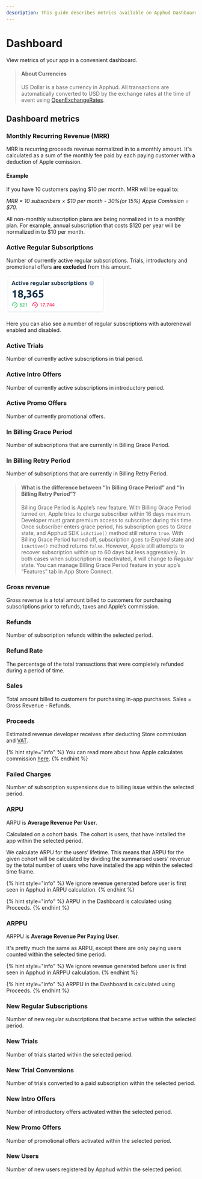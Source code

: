 ```yaml
---
description: This guide describes metrics available on Apphud Dashboard.
---
```


# Dashboard

View metrics of your app in a convenient dashboard.

> #### About Currencies
>
> US Dollar is a base currency in Apphud. All transactions are automatically converted to USD by the exchange rates at the time of event using [OpenExchangeRates](https://openexchangerates.org/).

## Dashboard metrics

### Monthly Recurring Revenue (MRR)

MRR is recurring proceeds revenue normalized in to a monthly amount. It's calculated as a sum of the monthly fee paid by each paying customer with a deduction of Apple comission.

#### Example

If you have 10 customers paying $10 per month. MRR will be equal to:

_MRR = 10 subscribers × $10 per month - 30%(or 15%) Apple Comission = $70._

All non-monthly subscription plans are being normalized in to a monthly plan. For example, annual subscription that costs $120 per year will be normalized in to $10 per month.

### Active Regular Subscriptions

Number of currently active regular subscriptions. Trials, introductory and promotional offers **are excluded** from this amount.

![](../.gitbook/assets/dashboard-active-subscriptions.png)

Here you can also see a number of regular subscriptions with autorenewal enabled and disabled.

### Active Trials

Number of currently active subscriptions in trial period.

### Active Intro Offers

Number of currently active subscriptions in introductory period.

### Active Promo Offers

Number of currently promotional offers.

### In Billing Grace Period

Number of subscriptions that are currently in Billing Grace Period.

### In Billing Retry Period

Number of subscriptions that are currently in Billing Retry Period.

> #### What is the difference between “In Billing Grace Period” and “In Billing Retry Period”?
>
> Billing Grace Period is Apple’s new feature. With Billing Grace Period turned on, Apple tries to charge subscriber within 16 days maximum. Developer must grant premium access to subscriber during this time. Once subscriber enters grace period, his subscription goes to _Grace_ state, and Apphud SDK  `isActive()` method still returns `true`. With Billing Grace Period turned off, subscription goes to _Expired_ state and `isActive()` method returns `false`. However, Apple still attempts to recover subscription within up to 60 days but less aggressively. In both cases when subscription is reactivated, it will change to _Regular_ state. You can manage Billing Grace Period feature in your app’s “Features” tab in App Store Connect.

### Gross revenue

Gross revenue is a total amount billed to customers for purchasing subscriptions prior to refunds, taxes and Apple’s commission.

### Refunds

Number of subscription refunds within the selected period.

### Refund Rate

The percentage of the total transactions that were completely refunded during a period of time.

### Sales

Total amount billed to customers for purchasing in-app purchases. Sales = Gross Revenue - Refunds.

### Proceeds

Estimated revenue developer receives after deducting Store commission and [VAT](about-analytics.md#value-added-tax-deduction).

{% hint style="info" %}
&#x20;You can read more about how Apple calculates commission [here](https://developer.apple.com/app-store/subscriptions/#revenue-after-one-year).
{% endhint %}

### Failed Charges

Number of subscription suspensions due to billing issue within the selected period.

### ARPU

ARPU is **Average Revenue Per User**.

Calculated on a cohort basis. The cohort is users, that have installed the app within the selected period.&#x20;

We calculate ARPU for the users’ lifetime. This means that ARPU for the given cohort will be calculated by dividing the summarised users' revenue by the total number of users who have installed the app within the selected time frame.

{% hint style="info" %}
We ignore revenue generated before user is first seen in Apphud in ARPU calculation.
{% endhint %}

{% hint style="info" %}
ARPU in the Dashboard is calculated using Proceeds.
{% endhint %}

### ARPPU

ARPPU is **Average Revenue Per Paying User**.

It's pretty much the same as ARPU, except there are only paying users counted within the selected time period.&#x20;

{% hint style="info" %}
We ignore revenue generated before user is first seen in Apphud in ARPPU calculation.
{% endhint %}

{% hint style="info" %}
ARPPU in the Dashboard is calculated using Proceeds.
{% endhint %}

### New Regular Subscriptions

Number of new regular subscriptions that became active within the selected period.

### New Trials

Number of trials started within the selected period.

### New Trial Conversions

Number of trials converted to a paid subscription within the selected period.

### New Intro Offers

Number of introductory offers activated within the selected period.

### New Promo Offers

Number of promotional offers activated within the selected period.

### New Users

Number of new users registered by Apphud within the selected period.
